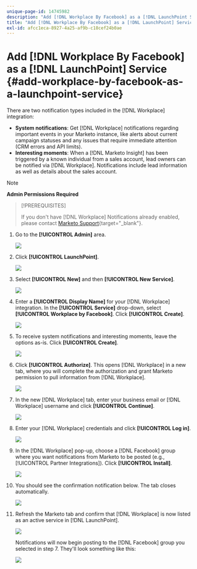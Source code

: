 ```yaml
---
unique-page-id: 14745982
description: "Add [!DNL Workplace By Facebook] as a [!DNL LaunchPoint Service] - Marketo Docs - Product Documentation"
title: "Add [!DNL Workplace By Facebook] as a [!DNL LaunchPoint] Service"
exl-id: afcc1eca-8927-4a25-af9b-c18cef24b0ae
---
```

# Add [!DNL Workplace By Facebook] as a [!DNL LaunchPoint] Service {#add-workplace-by-facebook-as-a-launchpoint-service}

There are two notification types included in the [!DNL Workplace] integration:

* **System notifications**: Get [!DNL Workplace] notifications regarding important events in your Marketo instance, like alerts about current campaign statuses and any issues that require immediate attention (CRM errors and API limits).
* **Interesting moments**: When a [!DNL Marketo Insight] has been triggered by a known individual from a sales account, lead owners can be notified via [!DNL Workplace]. Notifications include lead information as well as details about the sales account.

>[!NOTE]
>
>**Admin Permissions Required**

>[!PREREQUISITES]
>
>If you don't have [!DNL Workplace] Notifications already enabled, please contact [Marketo Support](https://nation.marketo.com/t5/Support/ct-p/Support){target="_blank"}.

1. Go to the **[!UICONTROL Admin]** area.

   ![](assets/add-workplace-by-facebook-as-a-launchpoint-service-1.png)

1. Click **[!UICONTROL LaunchPoint]**.

   ![](assets/add-workplace-by-facebook-as-a-launchpoint-service-2.png)

1. Select **[!UICONTROL New]** and then **[!UICONTROL New Service]**.

   ![](assets/add-workplace-by-facebook-as-a-launchpoint-service-3.png)

1. Enter a **[!UICONTROL Display Name]** for your [!DNL Workplace] integration. In the **[!UICONTROL Service]** drop-down, select **[!UICONTROL Workplace by Facebook]**. Click **[!UICONTROL Create]**.

   ![](assets/add-workplace-by-facebook-as-a-launchpoint-service-4.png)

1. To receive system notifications and interesting moments, leave the options as-is. Click **[!UICONTROL Create]**.

   ![](assets/add-workplace-by-facebook-as-a-launchpoint-service-5.png)

1. Click **[!UICONTROL Authorize]**. This opens [!DNL Workplace] in a new tab, where you will complete the authorization and grant Marketo permission to pull information from [!DNL Workplace].

   ![](assets/add-workplace-by-facebook-as-a-launchpoint-service-6.png)

1. In the new [!DNL Workplace] tab, enter your business email or [!DNL Workplace] username and click **[!UICONTROL Continue]**.

   ![](assets/add-workplace-by-facebook-as-a-launchpoint-service-7.png)

1. Enter your [!DNL Workplace] credentials and click **[!UICONTROL Log in]**.

   ![](assets/add-workplace-by-facebook-as-a-launchpoint-service-8.png)

1. In the [!DNL Workplace] pop-up, choose a [!DNL Facebook] group where you want notifications from Marketo to be posted (e.g., [!UICONTROL Partner Integrations]). Click **[!UICONTROL Install]**.

   ![](assets/add-workplace-by-facebook-as-a-launchpoint-service-9.png)

1. You should see the confirmation notification below. The tab closes automatically.

   ![](assets/add-workplace-by-facebook-as-a-launchpoint-service-10.png)

1. Refresh the Marketo tab and confirm that [!DNL Workplace] is now listed as an active service in [!DNL LaunchPoint].

   ![](assets/add-workplace-by-facebook-as-a-launchpoint-service-11.png)

   Notifications will now begin posting to the [!DNL Facebook] group you selected in step 7. They'll look something like this:

   ![](assets/add-workplace-by-facebook-as-a-launchpoint-service-12.png)
